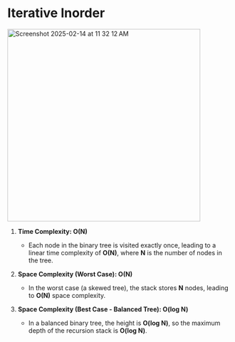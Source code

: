 # Iterative Inorder
<img width="433" alt="Screenshot 2025-02-14 at 11 32 12 AM" src="https://github.com/user-attachments/assets/c26da2ad-a37d-4067-a8f2-a34223a27f4f" />

1.  **Time Complexity: O(N)**
    
    *   Each node in the binary tree is visited exactly once, leading to a linear time complexity of **O(N)**, where **N** is the number of nodes in the tree.
        
2.  **Space Complexity (Worst Case): O(N)**
    
    *   In the worst case (a skewed tree), the stack stores **N** nodes, leading to **O(N)** space complexity.
        
3.  **Space Complexity (Best Case - Balanced Tree): O(log N)**
    
    *   In a balanced binary tree, the height is **O(log N)**, so the maximum depth of the recursion stack is **O(log N)**.
